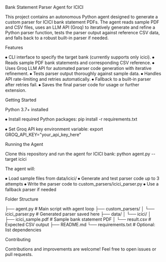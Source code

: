 Bank Statement Parser Agent for ICICI

This project contains an autonomous Python agent designed to generate a custom parser for ICICI bank statement PDFs. The agent reads sample PDF and CSV files, uses an LLM API (Groq) to iteratively generate and refine a Python parser function, tests the parser output against reference CSV data, and falls back to a robust built-in parser if needed.

Features

⦁	CLI interface to specify the target bank (currently supports only icici).
⦁	Reads sample PDF bank statements and corresponding CSV reference.
⦁	Uses Groq LLM API for automated parser code generation with iterative refinement.
⦁	Tests parser output thoroughly against sample data.
⦁	Handles API rate-limiting and retries automatically.
⦁	Fallback to a built-in parser after retries fail.
⦁	Saves the final parser code for usage or further extension.

Getting Started

Python 3.7+ installed

⦁	Install required Python packages:
pip install -r requirements.txt

⦁	Set Groq API key environment variable:
export GROQ_API_KEY="your_api_key_here"

Running the Agent

Clone this repository and run the agent for ICICI bank:
python agent.py --target icici

The agent will:

⦁	Load sample files from data/icici/
⦁	Generate and test parser code up to 3 attempts
⦁	Write the parser code to custom_parsers/icici_parser.py
⦁	Use a fallback parser if needed

Folder Structure

├── agent.py                 # Main script with agent loop
├── custom_parsers/
│   └── icici_parser.py      # Generated parser saved here
├── data/
│   └── icici/
│       ├── icici_sample.pdf # Sample bank statement PDF
│       └── result.csv       # Expected CSV output
├── README.md
└── requirements.txt         # Optional: list dependencies

Contributing

Contributions and improvements are welcome! Feel free to open issues or pull requests.





